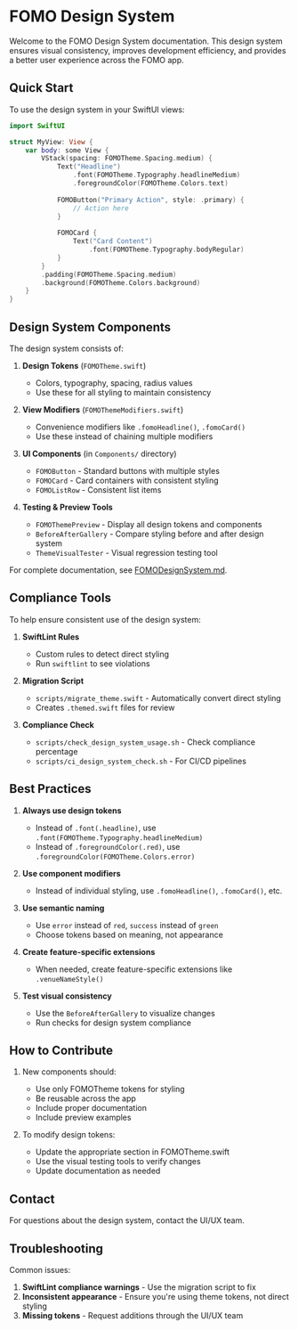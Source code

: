 # FOMO Design System

Welcome to the FOMO Design System documentation. This design system ensures visual consistency, improves development efficiency, and provides a better user experience across the FOMO app.

## Quick Start

To use the design system in your SwiftUI views:

```swift
import SwiftUI

struct MyView: View {
    var body: some View {
        VStack(spacing: FOMOTheme.Spacing.medium) {
            Text("Headline")
                .font(FOMOTheme.Typography.headlineMedium)
                .foregroundColor(FOMOTheme.Colors.text)
                
            FOMOButton("Primary Action", style: .primary) {
                // Action here
            }
            
            FOMOCard {
                Text("Card Content")
                    .font(FOMOTheme.Typography.bodyRegular)
            }
        }
        .padding(FOMOTheme.Spacing.medium)
        .background(FOMOTheme.Colors.background)
    }
}
```

## Design System Components

The design system consists of:

1. **Design Tokens** (`FOMOTheme.swift`)
   - Colors, typography, spacing, radius values
   - Use these for all styling to maintain consistency

2. **View Modifiers** (`FOMOThemeModifiers.swift`)
   - Convenience modifiers like `.fomoHeadline()`, `.fomoCard()`
   - Use these instead of chaining multiple modifiers

3. **UI Components** (in `Components/` directory)
   - `FOMOButton` - Standard buttons with multiple styles
   - `FOMOCard` - Card containers with consistent styling
   - `FOMOListRow` - Consistent list items

4. **Testing & Preview Tools**
   - `FOMOThemePreview` - Display all design tokens and components
   - `BeforeAfterGallery` - Compare styling before and after design system
   - `ThemeVisualTester` - Visual regression testing tool

For complete documentation, see [FOMODesignSystem.md](FOMODesignSystem.md).

## Compliance Tools

To help ensure consistent use of the design system:

1. **SwiftLint Rules**
   - Custom rules to detect direct styling
   - Run `swiftlint` to see violations

2. **Migration Script**
   - `scripts/migrate_theme.swift` - Automatically convert direct styling
   - Creates `.themed.swift` files for review

3. **Compliance Check**
   - `scripts/check_design_system_usage.sh` - Check compliance percentage
   - `scripts/ci_design_system_check.sh` - For CI/CD pipelines

## Best Practices

1. **Always use design tokens**
   - Instead of `.font(.headline)`, use `.font(FOMOTheme.Typography.headlineMedium)`
   - Instead of `.foregroundColor(.red)`, use `.foregroundColor(FOMOTheme.Colors.error)`

2. **Use component modifiers**
   - Instead of individual styling, use `.fomoHeadline()`, `.fomoCard()`, etc.

3. **Use semantic naming**
   - Use `error` instead of `red`, `success` instead of `green`
   - Choose tokens based on meaning, not appearance

4. **Create feature-specific extensions**
   - When needed, create feature-specific extensions like `.venueNameStyle()`

5. **Test visual consistency**
   - Use the `BeforeAfterGallery` to visualize changes
   - Run checks for design system compliance

## How to Contribute

1. New components should:
   - Use only FOMOTheme tokens for styling
   - Be reusable across the app
   - Include proper documentation
   - Include preview examples

2. To modify design tokens:
   - Update the appropriate section in FOMOTheme.swift
   - Use the visual testing tools to verify changes
   - Update documentation as needed

## Contact

For questions about the design system, contact the UI/UX team.

## Troubleshooting

Common issues:

1. **SwiftLint compliance warnings** - Use the migration script to fix
2. **Inconsistent appearance** - Ensure you're using theme tokens, not direct styling
3. **Missing tokens** - Request additions through the UI/UX team 